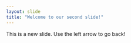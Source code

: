 ```yaml
---
layout: slide
title: "Welcome to our second slide!"
---
```

This is a new slide.
Use the left arrow to go back!
